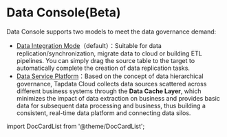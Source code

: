 # Data Console(Beta)

Data Console supports two models to meet the data governance demand:

* [Data Integration Mode](etl-mode)（default）：Suitable for data replication/synchronization, migrate data to cloud or building ETL pipelines. You can simply drag the source table to the target to automatically complete the creation of data replication tasks.
* [Data Service Platform](daas-mode)：Based on the concept of data hierarchical governance, Tapdata Cloud collects data sources scattered across different business systems through the **Data Cache Layer**, which minimizes the impact of data extraction on business and provides basic data for subsequent data processing and business, thus building a consistent, real-time data platform and connecting data silos.



import DocCardList from '@theme/DocCardList';

<DocCardList />